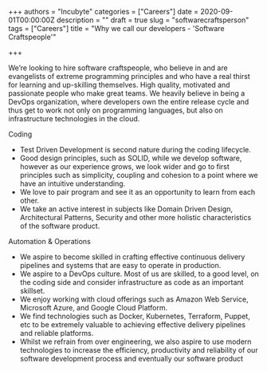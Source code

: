 +++
authors = "Incubyte"
categories = ["Careers"]
date = 2020-09-01T00:00:00Z
description = ""
draft = true
slug = "softwarecraftsperson"
tags = ["Careers"]
title = "Why we call our developers - 'Software Craftspeople'"

+++


We’re looking to hire software craftspeople, who believe in and are evangelists of extreme programming principles and who have a real thirst for learning and up-skilling themselves. High quality, motivated and passionate people who make great teams. We heavily believe in being a DevOps organization, where developers own the entire release cycle and thus get to work not only on programming languages, but also on infrastructure technologies in the cloud.

Coding

* Test Driven Development is second nature during the coding lifecycle.
* Good design principles, such as SOLID, while we develop software, however as our experience grows, we look wider and go to first principles such as simplicity, coupling and cohesion to a point where we have an intuitive understanding.
* We love to pair program and see it as an opportunity to learn from each other.
* We take an active interest in subjects like Domain Driven Design, Architectural Patterns, Security and other more holistic characteristics of the software product.

Automation & Operations

* We aspire to become skilled in crafting effective continuous delivery pipelines and systems that are easy to operate in production.
* We aspire to a DevOps culture. Most of us are skilled, to a good level, on the coding side and consider infrastructure as code as an important skillset.
* We enjoy working with cloud offerings such as Amazon Web Service, Microsoft Azure, and Google Cloud Platform.
* We find technologies such as Docker, Kubernetes, Terraform, Puppet, etc to be extremely valuable to achieving effective delivery pipelines and reliable platforms.
* Whilst we refrain from over engineering, we also aspire to use modern technologies to increase the efficiency, productivity and reliability of our software development process and eventually our software product

